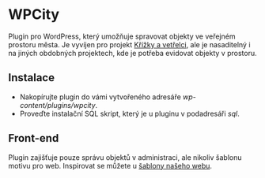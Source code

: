 WPCity
======

Plugin pro WordPress, který umožňuje spravovat objekty ve veřejném prostoru města. Je vyvíjen pro projekt [Křížky a vetřelci](http://kv.jasnapaka.com/), ale je nasaditelný i na jiných obdobných projektech, kde je potřeba evidovat objekty v prostoru.

Instalace
----------
* Nakopírujte plugin do vámi vytvořeného adresáře *wp-content/plugins/wpcity*.
* Proveďte instalační SQL skript, který je u pluginu v podadresáři *sql*.

Front-end
----------
Plugin zajišťuje pouze správu objektů v administraci, ale nikoliv šablonu motivu pro web. Inspirovat se můžete u [šablony našeho webu](https://github.com/JasnaPaka/krizky-vetrelci).
